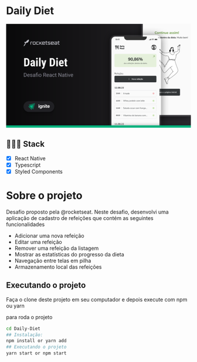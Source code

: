 # Daily Diet
![alt text](<Daily Diet.svg>)


## 👨🏽‍💻 Stack

- [X] React Native
- [X] Typescript
- [x] Styled Components

##
# Sobre o projeto
Desafio proposto pela @rocketseat. Neste desafio, desenvolvi uma aplicação de cadastro de refeições que contém as seguintes funcionalidades
- Adicionar uma nova refeição
- Editar uma refeição
- Remover uma refeição da listagem
- Mostrar as estatísticas do progresso da dieta
- Navegação entre telas em pilha
- Armazenamento local das refeições
  
## Executando o projeto
Faça o clone deste projeto em seu computador e depois execute com npm ou yarn

para roda o projeto
```bash
cd Daily-Diet
## Instalação:
npm install or yarn add
## Executando o projeto
yarn start or npm start
```

